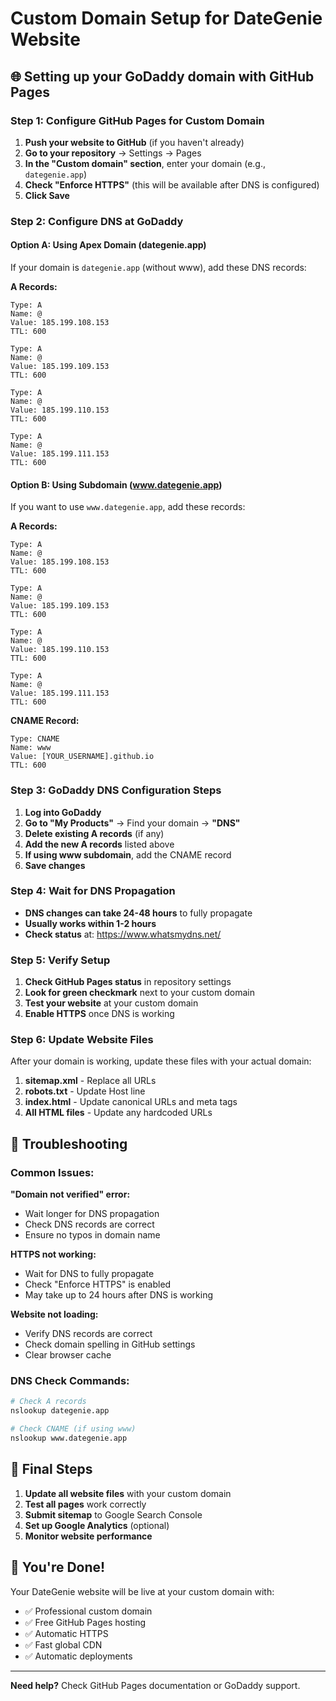 # Custom Domain Setup for DateGenie Website

## 🌐 Setting up your GoDaddy domain with GitHub Pages

### Step 1: Configure GitHub Pages for Custom Domain

1. **Push your website to GitHub** (if you haven't already)
2. **Go to your repository** → Settings → Pages
3. **In the "Custom domain" section**, enter your domain (e.g., `dategenie.app`)
4. **Check "Enforce HTTPS"** (this will be available after DNS is configured)
5. **Click Save**

### Step 2: Configure DNS at GoDaddy

#### Option A: Using Apex Domain (dategenie.app)
If your domain is `dategenie.app` (without www), add these DNS records:

**A Records:**
```
Type: A
Name: @
Value: 185.199.108.153
TTL: 600

Type: A  
Name: @
Value: 185.199.109.153
TTL: 600

Type: A
Name: @
Value: 185.199.110.153
TTL: 600

Type: A
Name: @
Value: 185.199.111.153
TTL: 600
```

#### Option B: Using Subdomain (www.dategenie.app)
If you want to use `www.dategenie.app`, add these records:

**A Records:**
```
Type: A
Name: @
Value: 185.199.108.153
TTL: 600

Type: A  
Name: @
Value: 185.199.109.153
TTL: 600

Type: A
Name: @
Value: 185.199.110.153
TTL: 600

Type: A
Name: @
Value: 185.199.111.153
TTL: 600
```

**CNAME Record:**
```
Type: CNAME
Name: www
Value: [YOUR_USERNAME].github.io
TTL: 600
```

### Step 3: GoDaddy DNS Configuration Steps

1. **Log into GoDaddy**
2. **Go to "My Products"** → Find your domain → **"DNS"**
3. **Delete existing A records** (if any)
4. **Add the new A records** listed above
5. **If using www subdomain**, add the CNAME record
6. **Save changes**

### Step 4: Wait for DNS Propagation

- **DNS changes can take 24-48 hours** to fully propagate
- **Usually works within 1-2 hours**
- **Check status** at: https://www.whatsmydns.net/

### Step 5: Verify Setup

1. **Check GitHub Pages status** in repository settings
2. **Look for green checkmark** next to your custom domain
3. **Test your website** at your custom domain
4. **Enable HTTPS** once DNS is working

### Step 6: Update Website Files

After your domain is working, update these files with your actual domain:

1. **sitemap.xml** - Replace all URLs
2. **robots.txt** - Update Host line
3. **index.html** - Update canonical URLs and meta tags
4. **All HTML files** - Update any hardcoded URLs

## 🔧 Troubleshooting

### Common Issues:

**"Domain not verified" error:**
- Wait longer for DNS propagation
- Check DNS records are correct
- Ensure no typos in domain name

**HTTPS not working:**
- Wait for DNS to fully propagate
- Check "Enforce HTTPS" is enabled
- May take up to 24 hours after DNS is working

**Website not loading:**
- Verify DNS records are correct
- Check domain spelling in GitHub settings
- Clear browser cache

### DNS Check Commands:
```bash
# Check A records
nslookup dategenie.app

# Check CNAME (if using www)
nslookup www.dategenie.app
```

## 📱 Final Steps

1. **Update all website files** with your custom domain
2. **Test all pages** work correctly
3. **Submit sitemap** to Google Search Console
4. **Set up Google Analytics** (optional)
5. **Monitor website performance**

## 🎉 You're Done!

Your DateGenie website will be live at your custom domain with:
- ✅ Professional custom domain
- ✅ Free GitHub Pages hosting
- ✅ Automatic HTTPS
- ✅ Fast global CDN
- ✅ Automatic deployments

---

**Need help?** Check GitHub Pages documentation or GoDaddy support.
